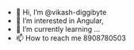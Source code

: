- 👋 Hi, I’m @vikash-diggibyte
- 👀 I’m interested in Angular,
- 🌱 I’m currently learning ...
- 📫 How to reach me 8908780503

<!---
vikash-diggibyte/vikash-diggibyte is a ✨ special ✨ repository because its `README.md` (this file) appears on your GitHub profile.
You can click the Preview link to take a look at your changes.
--->
